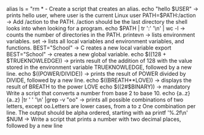 alias ls = "rm * - Create a script that creates an alias.
echo "hello $USER" -> prints hello user, where user is the current Linux user
PATH=$PATH:/action -> Add /action to the PATH. /action should be the last directory the shell looks into when looking for a program.
echo $PATH | tr ':' '\n' | wc -l -> counts the number of directories in the PATH.
printevn -> lists environment variables.
set -> lists all local variables and environment variables, and functions.
BEST="School" -> C reates a new local variable 
export BEST="School" -> creates a new global variable.
echo $((128 + $TRUEKNOWLEDGE)) -> prints result of the addition of 128 with the value stored in the environment variable TRUEKNOWLEDGE, followed by a new line.
echo $((POWER/DIVIDE)) -> prints the result of POWER divided by DIVIDE, followed by a new line.
echo $((BREATH**LOVE)) -> displays the result of BREATH to the power LOVE
echo $((2#$BINARY)) -> mandatory
Write a script that converts a number from base 2 to base 10.
echo {a..z}{a..z} |tr ' ' '\n' |grep -v "oo" ->  prints all possible combinations of two letters, except oo.Letters are lower cases, from a to z
One combination per line. The output should be alpha ordered, starting with aa
printf '%.2f\n' $NUM -> Write a script that prints a number with two decimal places, followed by a new line


